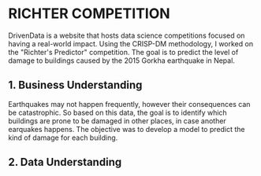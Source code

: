 # RICHTER COMPETITION
DrivenData is a website that hosts data science competitions focused on having a real-world impact. Using the CRISP-DM methodology, I worked on the "Richter's Predictor" competition. The goal is to predict the level of damage to buildings caused by the 2015 Gorkha earthquake in Nepal. 

## 1. Business Understanding
Earthquakes may not happen frequently, however their consequences can be catastrophic. So based on this data, the goal is to identify which buildings are prone to be damaged in other places, in case another earquakes happens. The objective was to develop a model to predict the kind of damage for each building. 

## 2. Data Understanding



